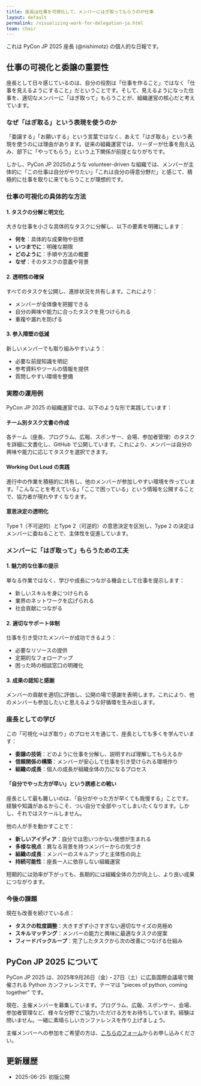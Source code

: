 ```yaml
---
title: 座長は仕事を可視化して、メンバーにはぎ取ってもらうのが仕事
layout: default
permalink: /visualizing-work-for-delegation-ja.html
team: chair
---
```


これは PyCon JP 2025 座長 (@nishimotz) の個人的な日報です。

## 仕事の可視化と委譲の重要性

座長として日々感じているのは、自分の役割は「仕事を作ること」ではなく「仕事を見えるようにすること」だということです。そして、見えるようになった仕事を、適切なメンバーに「はぎ取って」もらうことが、組織運営の核心だと考えています。

### なぜ「はぎ取る」という表現を使うのか

「委譲する」「お願いする」という言葉ではなく、あえて「はぎ取る」という表現を使うのには理由があります。従来の組織運営では、リーダーが仕事を抱え込み、部下に「やってもらう」という上下関係が前提となりがちです。

しかし、PyCon JP 2025のような volunteer-driven な組織では、メンバーが主体的に「この仕事は自分がやりたい」「これは自分の得意分野だ」と感じて、積極的に仕事を取りに来てもらうことが理想的です。

### 仕事の可視化の具体的な方法

#### 1. タスクの分解と明文化

大きな仕事を小さな具体的なタスクに分解し、以下の要素を明確にします：

- **何を**：具体的な成果物や目標
- **いつまでに**：明確な期限
- **どのように**：手順や方法の概要
- **なぜ**：そのタスクの意義や背景

#### 2. 透明性の確保

すべてのタスクを公開し、進捗状況を共有します。これにより：

- メンバーが全体像を把握できる
- 自分の興味や能力に合ったタスクを見つけられる
- 重複や漏れを防げる

#### 3. 参入障壁の低減

新しいメンバーでも取り組みやすいよう：

- 必要な前提知識を明記
- 参考資料やツールの情報を提供
- 質問しやすい環境を整備

### 実際の運用例

PyCon JP 2025 の組織運営では、以下のような形で実践しています：

#### チーム別タスク文書の作成

各チーム（座長、プログラム、広報、スポンサー、会場、参加者管理）のタスクを詳細に文書化し、GitHub で公開しています。これにより、メンバーは自分の興味や能力に応じてタスクを選択できます。

#### Working Out Loud の実践

進行中の作業を積極的に共有し、他のメンバーが参加しやすい環境を作っています。「こんなことを考えている」「ここで困っている」という情報を公開することで、協力者が現れやすくなります。

#### 意思決定の透明化

Type 1（不可逆的）とType 2（可逆的）の意思決定を区別し、Type 2 の決定はメンバーに委ねることで、主体性を促進しています。

### メンバーに「はぎ取って」もらうための工夫

#### 1. 魅力的な仕事の提示

単なる作業ではなく、学びや成長につながる機会として仕事を提示します：

- 新しいスキルを身につけられる
- 業界のネットワークを広げられる
- 社会貢献につながる

#### 2. 適切なサポート体制

仕事を引き受けたメンバーが成功できるよう：

- 必要なリソースの提供
- 定期的なフォローアップ
- 困った時の相談窓口の明確化

#### 3. 成果の認知と感謝

メンバーの貢献を適切に評価し、公開の場で感謝を表明します。これにより、他のメンバーも参加したいと思えるような好循環を生み出します。

### 座長としての学び

この「可視化→はぎ取り」のプロセスを通じて、座長としても多くを学んでいます：

- **委譲の技術**：どのように仕事を分解し、説明すれば理解してもらえるか
- **信頼関係の構築**：メンバーが安心して仕事を引き受けられる環境作り
- **組織の成長**：個人の成長が組織全体の力になるプロセス

#### 「自分でやった方が早い」という誘惑との戦い

座長として最も難しいのは、「自分がやった方が早くても我慢する」ことです。経験や知識があるからこそ、つい自分で全部やってしまいたくなります。しかし、それではスケールしません。

他の人が手を動かすことで：
- **新しいアイディア**：自分では思いつかない発想が生まれる
- **多様な視点**：異なる背景を持つメンバーからの気づき
- **組織の成長**：メンバーのスキルアップと主体性の向上
- **持続可能性**：座長一人に依存しない組織運営

短期的には効率が下がっても、長期的には組織全体の力が向上し、より良い成果につながります。

### 今後の課題

現在も改善を続けている点：

- **タスクの粒度調整**：大きすぎず小さすぎない適切なサイズの見極め
- **スキルマッチング**：メンバーの能力と興味に最適なタスクの提案
- **フィードバックループ**：完了したタスクから次の改善につなげる仕組み

## PyCon JP 2025 について

PyCon JP 2025 は、2025年9月26日（金）・27日（土）に広島国際会議場で開催される Python カンファレンスです。テーマは "pieces of python, coming together" です。

現在、主催メンバーを募集しています。プログラム、広報、スポンサー、会場、参加者管理など、様々な分野でご協力いただける方をお待ちしています。経験は問いません。一緒に素晴らしいカンファレンスを作り上げましょう。

主催メンバーへの参加をご希望の方は、[こちらのフォーム](https://forms.gle/7irqYKhZVj7AY7LfA)からお申し込みください。

## 更新履歴

- 2025-06-25: 初版公開
